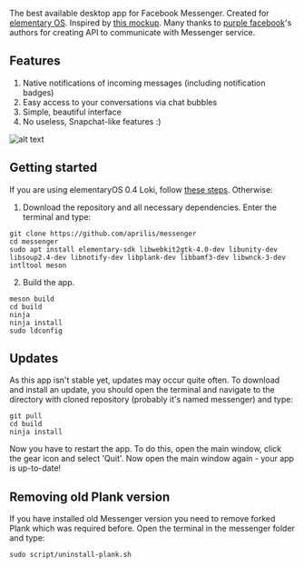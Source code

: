 The best available desktop app for Facebook Messenger. Created for [elementary OS](https://elementary.io). Inspired by [this mockup](https://github.com/elementary/mockups/blob/master/apps/plank/with-chat-bubble.png). Many thanks to [purple facebook](https://github.com/dequis/purple-facebook)'s authors for creating API to communicate with Messenger service.

## Features

1. Native notifications of incoming messages (including notification badges)
2. Easy access to your conversations via chat bubbles
3. Simple, beautiful interface
4. No useless, Snapchat-like features :)

![alt text](https://raw.githubusercontent.com/aprilis/messenger/master/data/screenshot.png)

## Getting started

If you are using elementaryOS 0.4 Loki, follow [these steps](https://github.com/aprilis/messenger/blob/loki/README.md). Otherwise:

1. Download the repository and all necessary dependencies. Enter the terminal and type:

  ```
  git clone https://github.com/aprilis/messenger
  cd messenger
  sudo apt install elementary-sdk libwebkit2gtk-4.0-dev libunity-dev libsoup2.4-dev libnotify-dev libplank-dev libbamf3-dev libwnck-3-dev intltool meson
  ```

2. Build the app.

  ```
  meson build
  cd build
  ninja
  ninja install
  sudo ldconfig
  ```

## Updates

As this app isn't stable yet, updates may occur quite often. To download and install an update, you should open the terminal and navigate to the directory with cloned repository (probably it's named messenger) and type:

  ```
  git pull
  cd build
  ninja install
  ```

Now you have to restart the app. To do this, open the main window, click the gear icon and select 'Quit'. Now open the main window again - your app is up-to-date!

## Removing old Plank version

If you have installed old Messenger version you need to remove forked Plank which was required before. Open the terminal in the messenger folder and type:

  ```
  sudo script/uninstall-plank.sh
  ```
